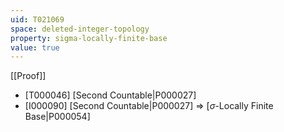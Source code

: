 ```yaml
---
uid: T021069
space: deleted-integer-topology
property: sigma-locally-finite-base
value: true
---
```

[[Proof]]

* [T000046] [Second Countable|P000027]
* [I000090] [Second Countable|P000027] => [$\sigma$-Locally Finite Base|P000054]

